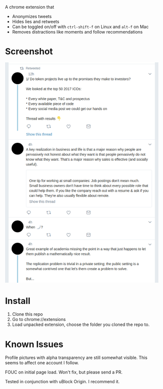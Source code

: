 A chrome extension that

- Anonymizes tweets
- Hides lies and retweets
- Can be toggled on/off with `ctrl-shift-f` on Linux and `alt-f` on Mac
- Removes distractions like moments and follow recommendations

# Screenshot

![Alt text](/anontweets.png?raw=true "Screenshot of anonymized tweets")

# Install

1) Clone this repo
2) Go to chrome://extensions
3) Load unpacked extension, choose the folder you cloned the repo to.

# Known Issues

Profile pictures with alpha transparency are still somewhat visible. This seems to affect one account I follow.

FOUC on initial page load. Won't fix, but please send a PR.

Tested in conjunction with uBlock Origin. I recommend it.